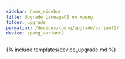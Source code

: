 ```yaml
---
sidebar: home_sidebar
title: Upgrade LineageOS on xpeng
folder: upgrade
permalink: /devices/xpeng/upgrade/variant2/
device: xpeng_variant2
---
```

{% include templates/device_upgrade.md %}
